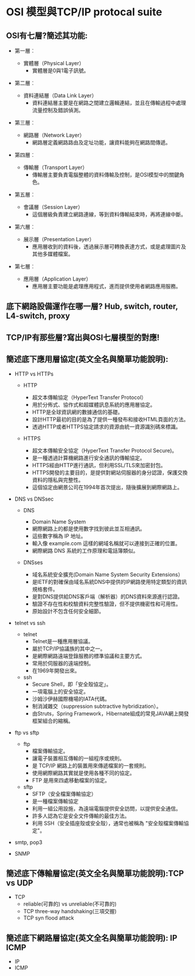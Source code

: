 # OSI 模型與TCP/IP protocal suite

## OSI有七層?簡述其功能:
- 第一層︰
  - 實體層（Physical Layer）
    - 實體層是0與1電子訊號。
  
- 第二層︰
  - 資料連結層（Data Link Layer）
    - 資料連結層主要是在網路之間建立邏輯連結，並且在傳輸過程中處理流量控制及錯誤偵測。

- 第三層︰
  - 網路層（Network Layer）
    - 網路層定義網路路由及定址功能，讓資料能夠在網路間傳遞。

- 第四層︰
  - 傳輸層（Transport Layer）
    - 傳輸層主要負責電腦整體的資料傳輸及控制，是OSI模型中的關鍵角色。

- 第五層︰
  - 會議層（Session Layer）
    - 這個層級負責建立網路連線，等到資料傳輸結束時，再將連線中斷。

- 第六層︰
  - 展示層（Presentation Layer）
    - 應用層收到的資料後，透過展示層可轉換表達方式，或是處理圖片及其他多媒體檔案。

- 第七層︰
  - 應用層（Application Layer）
    - 應用層主要功能是處理應用程式，進而提供使用者網路應用服務。
    
## 底下網路設備運作在哪一層? Hub, switch, router, L4-switch, proxy
## TCP/IP有那些層?寫出與OSI七層模型的對應!

## 簡述底下應用層協定(英文全名與簡單功能說明):
- HTTP vs HTTPs
  - HTTP
     - 超文本傳輸協定（HyperText Transfer Protocol）
     - 用於分佈式、協作式和超媒體訊息系統的應用層協定。
     - HTTP是全球資訊網的數據通信的基礎。
     - 設計HTTP最初的目的是為了提供一種發布和接收HTML頁面的方法。
     - 透過HTTP或者HTTPS協定請求的資源由統一資源識別碼來標識。
     
  - HTTPS
     - 超文本傳輸安全協定（HyperText Transfer Protocol Secure)。
     - 是一種透過計算機網路進行安全通訊的傳輸協定。
     - HTTPS經由HTTP進行通訊，但利用SSL/TLS來加密封包。
     - HTTPS開發的主要目的，是提供對網站伺服器的身分認證，保護交換資料的隱私與完整性。
     - 這個協定由網景公司在1994年首次提出，隨後擴展到網際網路上。

- DNS vs DNSsec
  - DNS
    -  Domain Name System
    -  網際網路上的都是使用數字找到彼此並互相通訊。
    -  這些數字稱為 IP 地址。
    -  輸入像 example.com 這樣的網域名稱就可以連接到正確的位置。
    -  網際網路 DNS 系統的工作原理和電話簿類似。
   
  - DNSses
    -  域名系統安全擴充(Domain Name System Security Extensions）
    -  是IETF的對確保由域名系統DNS中提供的IP網路使用特定類型的資訊規格套件。
    -  是對DNS提供給DNS客戶端（解析器）的DNS資料來源進行認證。
    -  驗證不存在性和校驗資料完整性驗證，但不提供機密性和可用性。
    -  原始設計不包含任何安全細節。
- telnet vs ssh
  - telnet
    - Telnet是一種應用層協議。
    - 屬於TCP/IP協議族的其中之一。
    - 是網際網路遠端登錄服務的標準協議和主要方式。
    - 常用於伺服器的遠端控制。
    - 在1969年開發出來。
  - ssh
    - Secure Shell，即「安全殼協定」。
    - 一項電腦上的安全協定。
    - 沙姆沙伊赫國際機場的IATA代碼。
    - 制消減雜交（suppression subtractive hybridization）。
    - 由Struts，Spring Framework，Hibernate組成的常見JAVA網上開發框架組合的縮稱。

- ftp vs sftp
  - ftp
    -  檔案傳輸協定。
    -  讓電子裝置相互傳輸的一組程序或規則。
    -  是 TCP/IP 網路上的裝置用來傳遞檔案的一套規則。
    -  使用網際網路其實就是使用各種不同的協定。
    -  FTP 是用來四處移動檔案的協定。
  - sftp
    -  SFTP（安全檔案傳輸協定）
    -  是一種檔案傳輸協定
    -  利用一組公用設施，為遠端電腦提供安全訪問，以提供安全通信。
    -  許多人認為它是安全文件傳輸的最佳方法。
    -  利用 SSH（安全插座殼或安全殼），通常也被稱為 "安全殼檔案傳輸協定"。
- smtp, pop3
- SNMP

## 簡述底下傳輸層協定(英文全名與簡單功能說明):TCP vs UDP
- TCP
  - reliable(可靠的) vs unreliable(不可靠的)
  - TCP three-way handshaking(三項交握)  
  - TCP syn flood attack

## 簡述底下網路層協定(英文全名與簡單功能說明): IP   ICMP
- IP
- ICMP
